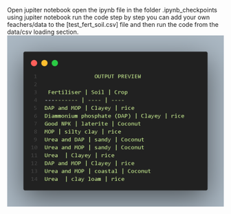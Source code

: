 Open jupiter notebook
open the ipynb file in the folder .ipynb_checkpoints using jupiter notebook
run the code step by step 
you can add your own feachers/data to the [test_fert_soil.csv] file
and then run the code from the data/csv loading section.
![](images/output_preview.png)
